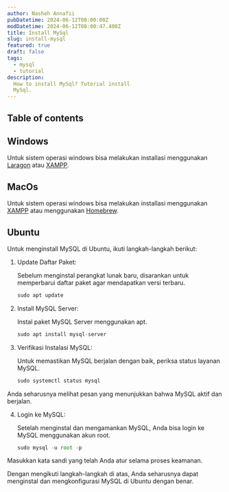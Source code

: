 ```yaml
---
author: Nasheh Annafii
pubDatetime: 2024-06-12T08:00:00Z
modDatetime: 2024-06-12T08:00:47.400Z
title: Install MySql
slug: install-mysql
featured: true
draft: false
tags:
  - mysql
  - tutorial
description:
  How to install MySql? Tutorial install 
  MySql.
---
```



## Table of contents

## Windows

Untuk sistem operasi windows bisa melakukan installasi menggunakan [Laragon](https://laragon.org/download/) atau [XAMPP](https://www.apachefriends.org/download.html).

## MacOs

Untuk sistem operasi windows bisa melakukan installasi menggunakan [XAMPP](https://www.apachefriends.org/download.html) atau menggunakan [Homebrew](https://formulae.brew.sh/formula/mysql).

## Ubuntu

Untuk menginstall MySQL di Ubuntu, ikuti langkah-langkah berikut:

1. Update Daftar Paket:

    Sebelum menginstal perangkat lunak baru, disarankan untuk memperbarui daftar paket agar mendapatkan versi terbaru.

    ```ts
    sudo apt update
    ```

2. Install MySQL Server:
    
    Instal paket MySQL Server menggunakan apt.

    ```ts
    sudo apt install mysql-server
    ```

3. Verifikasi Instalasi MySQL:
    
    Untuk memastikan MySQL berjalan dengan baik, periksa status layanan MySQL.

    ```ts
    sudo systemctl status mysql

Anda seharusnya melihat pesan yang menunjukkan bahwa MySQL aktif dan berjalan.

4. Login ke MySQL:

    Setelah menginstal dan mengamankan MySQL, Anda bisa login ke MySQL menggunakan akun root.


    ```ts
    sudo mysql -u root -p

Masukkan kata sandi yang telah Anda atur selama proses keamanan.

Dengan mengikuti langkah-langkah di atas, Anda seharusnya dapat menginstal dan mengkonfigurasi MySQL di Ubuntu dengan benar.